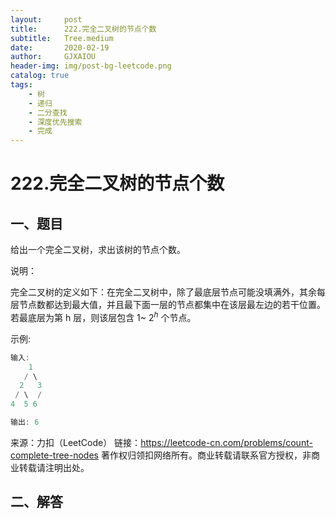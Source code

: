 ```yaml
---
layout:     post
title:      222.完全二叉树的节点个数
subtitle:   Tree.medium
date:       2020-02-19
author:     GJXAIOU
header-img: img/post-bg-leetcode.png
catalog: true
tags:
    - 树
	- 递归
	- 二分查找
	- 深度优先搜索
	- 完成
---
```




# 222.完全二叉树的节点个数

## 一、题目

给出一个完全二叉树，求出该树的节点个数。

说明：

完全二叉树的定义如下：在完全二叉树中，除了最底层节点可能没填满外，其余每层节点数都达到最大值，并且最下面一层的节点都集中在该层最左边的若干位置。若最底层为第 h 层，则该层包含 1~ $2^h$ 个节点。

示例:

```java
输入: 
    1
   / \
  2   3
 / \  /
4  5 6

输出: 6
```

来源：力扣（LeetCode）
链接：https://leetcode-cn.com/problems/count-complete-tree-nodes
著作权归领扣网络所有。商业转载请联系官方授权，非商业转载请注明出处。



## 二、解答

